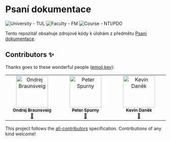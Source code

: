 # Psaní dokumentace
<p>
    <img src="https://img.shields.io/badge/University%20-TUL-5948AD?labelColor=black&style=for-the-badge" alt="University - TUL" />
    <img src="https://img.shields.io/badge/Faculty%20-FM-ea7603?labelColor=black&style=for-the-badge" alt="Faculty - FM" />
    <img src="https://img.shields.io/badge/Course%20-NTI%2FPDO-3178c6?labelColor=black&style=for-the-badge" alt="Course - NTI/PDO" />
</p>

Tento repozitář obsahuje zdrojové kódy k úlohám z předmětu [Psaní dokumentace](https://stag.tul.cz/ects/predmet/NTI/PDO/).


## Contributors ✨

Thanks goes to these wonderful people ([emoji key](https://allcontributors.org/docs/en/emoji-key)):

<!-- ALL-CONTRIBUTORS-LIST:START - Do not remove or modify this section -->
<!-- prettier-ignore-start -->
<!-- markdownlint-disable -->
<table>
  <tbody>
    <tr>
      <td align="center" valign="top" width="14.28%"><a href="https://github.com/OndrejBraunsveig"><img src="https://avatars.githubusercontent.com/u/91661233?v=4?s=100" width="100px;" alt="Ondrej Braunsveig"/><br /><sub><b>Ondrej Braunsveig</b></sub></a><br /><a href="https://github.com/Bahamut731lp/PDO/commits?author=OndrejBraunsveig" title="Documentation">📖</a></td>
      <td align="center" valign="top" width="14.28%"><a href="https://github.com/Tach3"><img src="https://avatars.githubusercontent.com/u/92500904?v=4?s=100" width="100px;" alt="Peter Spurny"/><br /><sub><b>Peter Spurny</b></sub></a><br /><a href="https://github.com/Bahamut731lp/PDO/commits?author=Tach3" title="Documentation">📖</a></td>
      <td align="center" valign="top" width="14.28%"><a href="https://github.com/Bahamut731lp"><img src="https://avatars.githubusercontent.com/u/27443880?v=4?s=100" width="100px;" alt="Kevin Daněk"/><br /><sub><b>Kevin Daněk</b></sub></a><br /><a href="https://github.com/Bahamut731lp/PDO/commits?author=Bahamut731lp" title="Documentation">📖</a></td>
    </tr>
  </tbody>
</table>

<!-- markdownlint-restore -->
<!-- prettier-ignore-end -->

<!-- ALL-CONTRIBUTORS-LIST:END -->

This project follows the [all-contributors](https://github.com/all-contributors/all-contributors) specification. Contributions of any kind welcome!